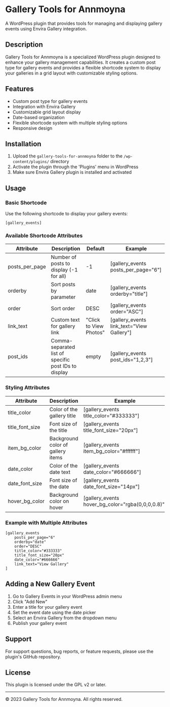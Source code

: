# Gallery Tools for Annmoyna

A WordPress plugin that provides tools for managing and displaying gallery events using Envira Gallery integration.

## Description

Gallery Tools for Annmoyna is a specialized WordPress plugin designed to enhance your gallery management capabilities. It creates a custom post type for gallery events and provides a flexible shortcode system to display your galleries in a grid layout with customizable styling options.

## Features

- Custom post type for gallery events
- Integration with Envira Gallery
- Customizable grid layout display
- Date-based organization
- Flexible shortcode system with multiple styling options
- Responsive design

## Installation

1. Upload the `gallery-tools-for-annmoyna` folder to the `/wp-content/plugins/` directory
2. Activate the plugin through the 'Plugins' menu in WordPress
3. Make sure Envira Gallery plugin is installed and activated

## Usage

### Basic Shortcode

Use the following shortcode to display your gallery events:

```
[gallery_events]
```

### Available Shortcode Attributes

| Attribute | Description | Default | Example |
|-----------|-------------|---------|----------|
| posts_per_page | Number of posts to display (-1 for all) | -1 | [gallery_events posts_per_page="6"] |
| orderby | Sort posts by parameter | date | [gallery_events orderby="title"] |
| order | Sort order | DESC | [gallery_events order="ASC"] |
| link_text | Custom text for gallery link | "Click to View Photos" | [gallery_events link_text="View Gallery"] |
| post_ids | Comma-separated list of specific post IDs to display | empty | [gallery_events post_ids="1,2,3"] |

### Styling Attributes

| Attribute | Description | Example |
|-----------|-------------|----------|
| title_color | Color of the gallery title | [gallery_events title_color="#333333"] |
| title_font_size | Font size of the title | [gallery_events title_font_size="20px"] |
| item_bg_color | Background color of gallery items | [gallery_events item_bg_color="#ffffff"] |
| date_color | Color of the date text | [gallery_events date_color="#666666"] |
| date_font_size | Font size of the date | [gallery_events date_font_size="14px"] |
| hover_bg_color | Background color on hover | [gallery_events hover_bg_color="rgba(0,0,0,0.8)"] |

### Example with Multiple Attributes

```
[gallery_events
    posts_per_page="6"
    orderby="date"
    order="DESC"
    title_color="#333333"
    title_font_size="20px"
    date_color="#666666"
    link_text="View Gallery"
]
```

## Adding a New Gallery Event

1. Go to Gallery Events in your WordPress admin menu
2. Click "Add New"
3. Enter a title for your gallery event
4. Set the event date using the date picker
5. Select an Envira Gallery from the dropdown menu
6. Publish your gallery event

## Support

For support questions, bug reports, or feature requests, please use the plugin's GitHub repository.

## License

This plugin is licensed under the GPL v2 or later.

---

&copy; 2023 Gallery Tools for Annmoyna. All rights reserved.